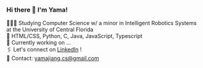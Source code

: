### Hi there 👋 I'm Yama!

👩🏻‍💻 Studying Computer Science w/ a minor in Intelligent Robotics Systems at the University of Central Florida <br/>
🌷 HTML/CSS, Python, C, Java, JavaScript, Typescript <br/>
🌱 Currently working on ... <br/>
🖇 Let's connect on [LinkedIn](https://linkedin.com/in/yamajiang) ! <br/>
💌 Contact: yamajiang.cs@gmail.com <br/>


